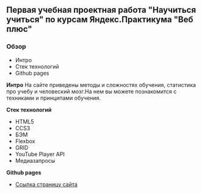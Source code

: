 ## Первая учебная проектная работа "Научиться учиться" по курсам Яндекс.Практикума "Веб плюс"

### Обзор
* Интро
* Стек технологий
* Github pages


**Интро**
На сайте приведены методы и сложностях обучения, статистика про учебу и человеский мозг.На нем вы можете познакомится с техниками и принципами обучения.


**Стек технологий**
* HTML5
* CCS3
* БЭМ 
* Flexbox
* GRID
* YouTube Player API
* Медиазапросы

**Github pages**

* [Ссылка страницу сайта](https://danila4191.github.io/How-to-lern/)
